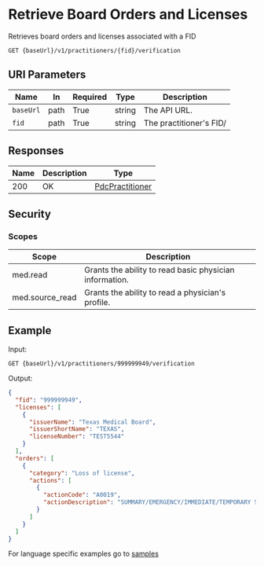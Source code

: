 # Retrieve Board Orders and Licenses

Retrieves board orders and licenses associated with a FID

```HTTP 
GET {baseUrl}/v1/practitioners/{fid}/verification
```

## URI Parameters

| Name | In | Required | Type | Description |
| ---- | -- | -------- | ---- | ----------- |
| `baseUrl` | path | True | string| The API URL. |
| `fid` | path | True | string | The practitioner's FID/ |

## Responses

| Name | Description     | Type  |
| ---- | --------------- | ----- |
| 200  | OK              | [PdcPractitioner](../types/pdcPractitioner.md)  |

## Security

### Scopes

| Scope | Description |
| - | - |
| med.read | Grants the ability to read basic physician information. |
| med.source_read | Grants the ability to read a physician's profile. |

## Example

Input:

```HTTP
GET {baseUrl}/v1/practitioners/999999949/verification
```

Output:
 
```json
{ 
  "fid": "999999949", 
  "licenses": [ 
    { 
      "issuerName": "Texas Medical Board", 
      "issuerShortName": "TEXAS", 
      "licenseNumber": "TEST5544" 
    } 
  ], 
  "orders": [ 
    { 
      "category": "Loss of license", 
      "actions": [ 
        { 
          "actionCode": "A0019", 
          "actionDescription": "SUMMARY/EMERGENCY/IMMEDIATE/TEMPORARY SUSPENSION OF MEDICAL LICENSE" 
        } 
      ] 
    }
  ] 
} 
```

For language specific examples go to [samples](/Samples/)

